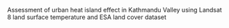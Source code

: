<p>Assessment of urban heat island effect in Kathmandu Valley using Landsat 8 land surface temperature and ESA land cover dataset</p>
